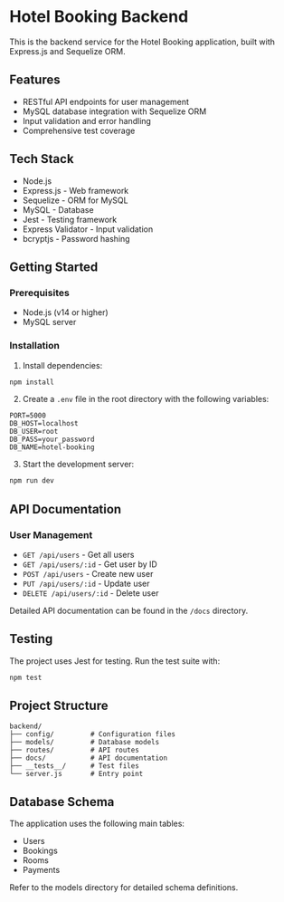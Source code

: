 # Hotel Booking Backend

This is the backend service for the Hotel Booking application, built with Express.js and Sequelize ORM.

## Features

- RESTful API endpoints for user management
- MySQL database integration with Sequelize ORM
- Input validation and error handling
- Comprehensive test coverage

## Tech Stack

- Node.js
- Express.js - Web framework
- Sequelize - ORM for MySQL
- MySQL - Database
- Jest - Testing framework
- Express Validator - Input validation
- bcryptjs - Password hashing

## Getting Started

### Prerequisites

- Node.js (v14 or higher)
- MySQL server

### Installation

1. Install dependencies:
```bash
npm install
```

2. Create a `.env` file in the root directory with the following variables:
```env
PORT=5000
DB_HOST=localhost
DB_USER=root
DB_PASS=your_password
DB_NAME=hotel-booking
```

3. Start the development server:
```bash
npm run dev
```

## API Documentation

### User Management

- `GET /api/users` - Get all users
- `GET /api/users/:id` - Get user by ID
- `POST /api/users` - Create new user
- `PUT /api/users/:id` - Update user
- `DELETE /api/users/:id` - Delete user

Detailed API documentation can be found in the `/docs` directory.

## Testing

The project uses Jest for testing. Run the test suite with:

```bash
npm test
```

## Project Structure

```
backend/
├── config/         # Configuration files
├── models/         # Database models
├── routes/         # API routes
├── docs/           # API documentation
├── __tests__/      # Test files
└── server.js       # Entry point
```

## Database Schema

The application uses the following main tables:

- Users
- Bookings
- Rooms
- Payments

Refer to the models directory for detailed schema definitions.